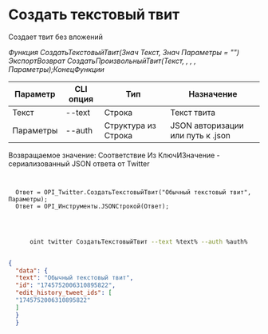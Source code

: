 ﻿---
sidebar_position: 1
---

# Создать текстовый твит
 Создает твит без вложений


*Функция СоздатьТекстовыйТвит(Знач Текст, Знач Параметры = "") ЭкспортВозврат СоздатьПроизвольныйТвит(Текст, , , , Параметры);КонецФункции*

  | Параметр | CLI опция | Тип | Назначение |
  |-|-|-|-|
  | Текст | --text | Строка | Текст твита |
  | Параметры | --auth | Структура из Строка | JSON авторизации или путь к .json |

  
  Возвращаемое значение:   Соответствие Из КлючИЗначение - сериализованный JSON ответа от Twitter

```bsl title="Пример кода"
	
  
  Ответ = OPI_Twitter.СоздатьТекстовыйТвит("Обычный текстовый твит", Параметры);
  Ответ = OPI_Инструменты.JSONСтрокой(Ответ);
  
	
```

```sh title="Пример команды CLI"
    
      oint twitter СоздатьТекстовыйТвит --text %text% --auth %auth%


```


```json title="Результат"

{
  "data": {
  "text": "Обычный текстовый твит",
  "id": "1745752006310895822",
  "edit_history_tweet_ids": [
  "1745752006310895822"
  ]
  }
  }

```
